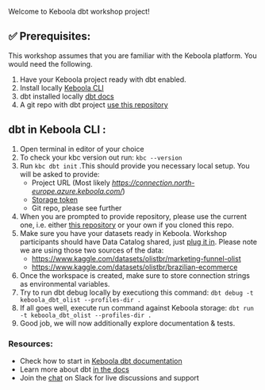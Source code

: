 Welcome to Keboola dbt workshop project!

## :white_check_mark: Prerequisites:  
This workshop assumes that you are familiar with the Keboola platform. You would need the following. 
1. Have your Keboola project ready with dbt enabled.
2. Install locally [Keboola CLI](https://developers.keboola.com/cli/installation/)
3. dbt installed locally [dbt docs](https://docs.getdbt.com/docs/get-started/installation)
4. A git repo with dbt project [use this repository](https://bitbucket.org/kds_consulting_team/keboola_dbt_empower)


## dbt in Keboola CLI :
1. Open terminal in editor of your choice 
2. To check your kbc version out run: `kbc --version`
3. Run `kbc dbt init` .This should provide you necessary local setup. You will be asked to provide:
   - Project URL (Most likely *https://connection.north-europe.azure.keboola.com/*)
   - [Storage token](https://help.keboola.com/management/project/tokens/#refreshing-token)
   - Git repo, please see further
4. When you are prompted to provide repository, please use the current one, i.e. either [this repository](https://bitbucket.org/kds_consulting_team/keboola_dbt_empower) or your own if you cloned this repo.
5. Make sure you have your datasets ready in Keboola. Workshop participants should have Data Catalog shared, just [plug it in](https://help.keboola.com/catalog/#link-a-bucket). Please note we are using those two sources of the data:
   - https://www.kaggle.com/datasets/olistbr/marketing-funnel-olist
   - https://www.kaggle.com/datasets/olistbr/brazilian-ecommerce
6. Once the workspace is created, make sure to store connection strings as environmental variables.
7. Try to run dbt debug locally by executiong this command: `dbt debug -t keboola_dbt_olist --profiles-dir .`
8. If all goes well, execute run command against Keboola storage: `dbt run -t keboola_dbt_olist --profiles-dir .`
9. Good job, we will now additionally explore documentation & tests.


### Resources:
- Check how to start in [Keboola dbt documentation](https://help.keboola.com/transformations/dbt/)
- Learn more about dbt [in the docs](https://docs.getdbt.com/docs/introduction)
- Join the [chat](https://community.getdbt.com/) on Slack for live discussions and support
